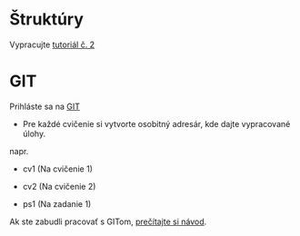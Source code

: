 # Štruktúry

Vypracujte [tutoriál č. 2](http://it4kt.cnl.sk/c/pvjc/2018/labs.02.html)

# GIT

Prihláste sa na [GIT](https://git.kpi.fei.tuke.sk/)

  - Pre každé cvičenie si vytvorte osobitný adresár, kde dajte
    vypracované úlohy.

napr.

  - cv1 (Na cvičenie 1)

  - cv2 (Na cvičenie 2)

  - ps1 (Na zadanie 1)

Ak ste zabudli pracovať s GITom, [prečítajte si
návod](http://it4kt.cnl.sk/c/pvjc/gitlab.html).
